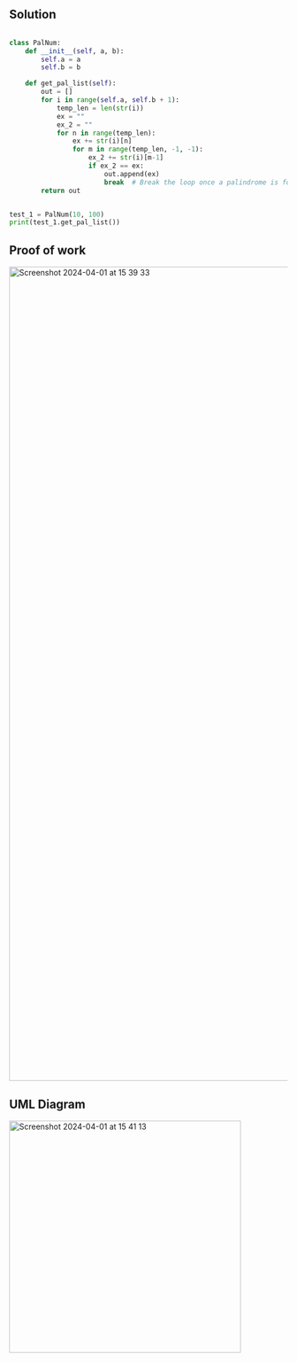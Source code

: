 ## Solution

```.py

class PalNum:
    def __init__(self, a, b):
        self.a = a
        self.b = b

    def get_pal_list(self):
        out = []
        for i in range(self.a, self.b + 1):
            temp_len = len(str(i))
            ex = ""
            ex_2 = ""
            for n in range(temp_len):
                ex += str(i)[n]
                for m in range(temp_len, -1, -1):
                    ex_2 += str(i)[m-1]
                    if ex_2 == ex:
                        out.append(ex)
                        break  # Break the loop once a palindrome is found
        return out


test_1 = PalNum(10, 100)
print(test_1.get_pal_list())

```

## Proof of work

<img width="1470" alt="Screenshot 2024-04-01 at 15 39 33" src="https://github.com/yuxuantaoisak/unit_4/assets/144768397/1079fe10-5e34-419a-b408-e6923f9c61a6">


## UML Diagram

<img width="419" alt="Screenshot 2024-04-01 at 15 41 13" src="https://github.com/yuxuantaoisak/unit_4/assets/144768397/a8564155-4f21-4f76-9055-629196657f9b">
